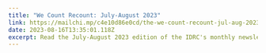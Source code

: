```yaml
---
title: "We Count Recount: July-August 2023"
link: https://mailchi.mp/c4e10d86e0cd/the-we-count-recount-jul-aug-2023
date: 2023-08-16T13:35:01.118Z
excerpt: Read the July-August 2023 edition of the IDRC's monthly newsletter.
---
```

